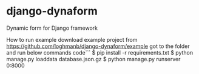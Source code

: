 # django-dynaform
Dynamic form for Django framework


How to run example
download example project from https://github.com/loghmanb/django-dynaform/example
got to the folder and run below commands
code```
$ pip install -r requirements.txt
$ python manage.py loaddata database.json.gz
$ python manage.py runserver 0:8000
```